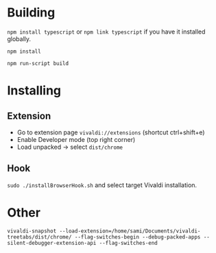 # Building
`npm install typescript` or `npm link typescript` if you have it installed globally.

`npm install`

`npm run-script build`

# Installing

## Extension
* Go to extension page `vivaldi://extensions` (shortcut ctrl+shift+e)
* Enable Developer mode (top right corner)
* Load unpacked -> select `dist/chrome`

## Hook
`sudo ./installBrowserHook.sh` and select target Vivaldi installation.

# Other
`vivaldi-snapshot --load-extension=/home/sami/Documents/vivaldi-treetabs/dist/chrome/ --flag-switches-begin --debug-packed-apps --silent-debugger-extension-api --flag-switches-end`

